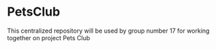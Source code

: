 # PetsClub
This centralized repository will be used by group number 17 for working together on project Pets Club
